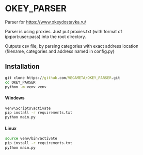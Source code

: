 # OKEY_PARSER

Parser for https://www.okeydostavka.ru/

Parser is using proxies. Just put proxies.txt
(with format of ip:port:user:pass) into the root directory.

Outputs csv file, by parsing categories with exact address location
(filename, categories and address named in config.py)

## Installation

```cmd
git clone https://github.com/VEGAMETA/OKEY_PARSER.git
cd OKEY_PARSER
python -m venv venv
```

#### Windows

```cmd
venv\Scripts\activate
pip install -r requirements.txt
python main.py
```

#### Linux

```bash
source venv/bin/activate
pip install -r requirements.txt
python main.py
```

